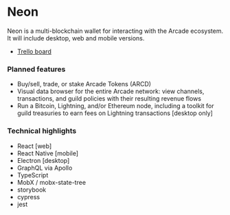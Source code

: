 # Neon

Neon is a multi-blockchain wallet for interacting with the Arcade ecosystem. It will include desktop, web and mobile versions.

* [Trello board](https://trello.com/b/ndSym9ct/neon)

### Planned features

* Buy/sell, trade, or stake Arcade Tokens (ARCD)
* Visual data browser for the entire Arcade network: view channels, transactions, and guild policies with their resulting revenue flows
* Run a Bitcoin, Lightning, and/or Ethereum node, including a toolkit for guild treasuries to earn fees on Lightning transactions [desktop only]


### Technical highlights

* React [web]
* React Native [mobile]
* Electron [desktop]
* GraphQL via Apollo
* TypeScript
* MobX / mobx-state-tree
* storybook
* cypress
* jest
